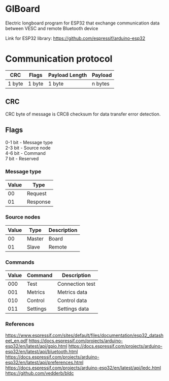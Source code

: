 # GlBoard

Electric longboard program for ESP32 that exchange communication data between VESC and remote Bluetooth device

Link for ESP32 library: https://github.com/espressif/arduino-esp32

# Communication protocol

| CRC    | Flags  | Payload Length | Payload |
|--------|--------|----------------|---------|
| 1 byte | 1 byte | 1 byte         | n bytes |

## CRC

CRC byte of message is CRC8 checksum for data transfer error detection.

## Flags

0-1 bit - Message type  
2-3 bit - Source node  
4-6 bit - Command  
7 bit - Reserved  

### Message type

| Value | Type     |
|-------|----------|
| 00    | Request  |
| 01    | Response |

### Source nodes

| Value | Type   | Description |
|-------|--------|-------------|
| 00    | Master | Board       |
| 01    | Slave  | Remote      |

### Commands

| Value | Command   | Description     |
|-------|-----------|-----------------|
| 000   | Test      | Connection test |
| 001   | Metrics   | Metrics data    |
| 010   | Control   | Control data    |
| 011   | Settings  | Settings data   |

### References

https://www.espressif.com/sites/default/files/documentation/esp32_datasheet_en.pdf
https://docs.espressif.com/projects/arduino-esp32/en/latest/api/gpio.html
https://docs.espressif.com/projects/arduino-esp32/en/latest/api/bluetooth.html
https://docs.espressif.com/projects/arduino-esp32/en/latest/api/preferences.html
https://docs.espressif.com/projects/arduino-esp32/en/latest/api/ledc.html
https://github.com/vedderb/bldc